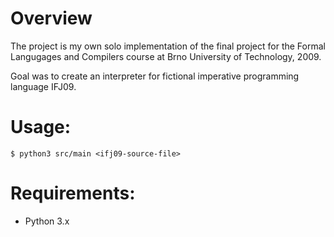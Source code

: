 # Overview
The project is my own solo implementation of the final project for the Formal Langugages and Compilers course at Brno University of Technology, 2009.

Goal was to create an interpreter for fictional imperative programming language IFJ09.


# Usage:
`$ python3 src/main <ifj09-source-file>`


# Requirements:
* Python 3.x

